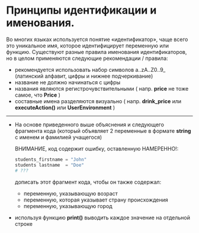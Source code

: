 # Принципы идентификации и именования.

Во многих языках используется понятие «идентификатор», чаще всего это уникальное имя, которое идентифицирует переменную или функцию. Существуют разные правила именования идентификаторов, но в целом
применяются следующие рекомендации / правила:
* рекомендуется использовать набор символов a..zA..Z0..9_ (латинский алфавит, цифры и нижнее подчеркивание)
* название не должно начинаться с цифры
* названия являются регистрочувствительными ( напр. **price** не тоже самое, что **Price** )
* составные имена разделяются визуально ( напр. **drink_price** или **executeAction()** или **UserEnvironment** )

---

* На основе приведенного выше объяснения и следующего фрагмента кода (который объявляет 2 переменные в формате **string** с именем и фамилией учащегося) 

    ВНИМАНИЕ, код содержит ошибку, оставленную НАМЕРЕННО!:

    ```python  
    students_firstname = "John"
    students lastname  = "Doe"
    # ???
    ```
    дописать этот фрагмент кода, чтобы он также содержал:
    * переменную, указывающую возраст
    * переменную, которая указывает страну происхождения
    * переменную, указывающую город 
* используя функцию **print()** выводить каждое значение на отдельной строке
